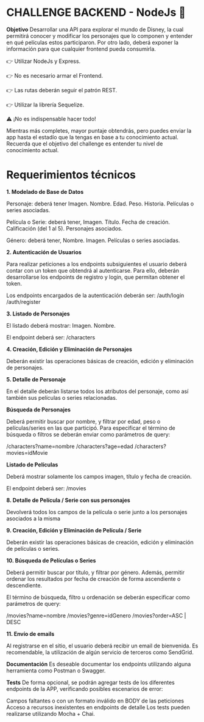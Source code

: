 # CHALLENGE BACKEND - NodeJs 🚀
**Objetivo**
Desarrollar una API para explorar el mundo de Disney, la cual permitirá conocer y modificar los personajes que lo componen y entender en qué películas estos participaron. Por otro lado, deberá exponer la información para que cualquier frontend pueda consumirla.

👉 Utilizar NodeJs y Express.

👉 No es necesario armar el Frontend.

👉 Las rutas deberán seguir el patrón REST.

👉 Utilizar la librería Sequelize.

⚠️ ¡No es indispensable hacer todo!

Mientras más completes, mayor puntaje obtendrás, pero puedes enviar la app hasta el estadío que la tengas en base a tu conocimiento actual. Recuerda que el objetivo del challenge es entender tu nivel de conocimiento actual.

# Requerimientos técnicos
**1. Modelado de Base de Datos**

Personaje: deberá tener
Imagen.
Nombre.
Edad.
Peso.
Historia.
Películas o series asociadas.

Película o Serie: deberá tener,
Imagen.
Título.
Fecha de creación.
Calificación (del 1 al 5).
Personajes asociados.

Género: deberá tener,
Nombre.
Imagen.
Películas o series asociadas.

**2. Autenticación de Usuarios**

Para realizar peticiones a los endpoints subsiguientes el usuario deberá contar con un token que obtendrá al autenticarse. Para ello, deberán desarrollarse los endpoints de registro y login, que permitan obtener el token.

Los endpoints encargados de la autenticación deberán ser:
/auth/login
/auth/register

**3. Listado de Personajes**

El listado deberá mostrar:
Imagen.
Nombre.

El endpoint deberá ser: /characters

**4. Creación, Edición y Eliminación de Personajes**

Deberán existir las operaciones básicas de creación, edición y eliminación de personajes.

**5. Detalle de Personaje**

En el detalle deberán listarse todos los atributos del personaje, como así también sus películas o series relacionadas.

**Búsqueda de Personajes**

Deberá permitir buscar por nombre, y filtrar por edad, peso o películas/series en las que participó. Para especificar el término de búsqueda o filtros se deberán enviar como parámetros de query:

/characters?name=nombre
/characters?age=edad
/characters?movies=idMovie

**Listado de Películas**

Deberá mostrar solamente los campos imagen, título y fecha de creación.

El endpoint deberá ser: /movies

**8. Detalle de Película / Serie con sus personajes**

Devolverá todos los campos de la película o serie junto a los personajes asociados a la misma

**9. Creación, Edición y Eliminación de Película / Serie**

Deberán existir las operaciones básicas de creación, edición y eliminación de películas o series.

**10. Búsqueda de Películas o Series**

Deberá permitir buscar por título, y filtrar por género. Además, permitir ordenar los resultados por fecha de creación de forma ascendiente o descendiente.

El término de búsqueda, filtro u ordenación se deberán especificar como parámetros de query:

/movies?name=nombre
/movies?genre=idGenero
/movies?order=ASC | DESC

**11. Envío de emails**

Al registrarse en el sitio, el usuario deberá recibir un email de bienvenida. Es recomendable, la utilización de algún servicio de terceros como SendGrid.

**Documentación**
Es deseable documentar los endpoints utilizando alguna herramienta como Postman o Swagger.

**Tests**
De forma opcional, se podrán agregar tests de los diferentes endpoints de la APP, verificando posibles escenarios de error:

Campos faltantes o con un formato inválido en BODY de las peticiones
Acceso a recursos inexistentes en endpoints de detalle
Los tests pueden realizarse utilizando Mocha + Chai.
